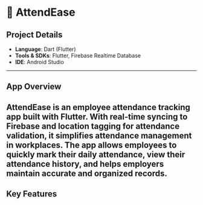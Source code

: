 # 📱 AttendEase

##  Project Details  
- **Language**: Dart (Flutter)  
- **Tools & SDKs**: Flutter, Firebase Realtime Database  
- **IDE**: Android Studio

---

##  App Overview

**AttendEase** is an employee attendance tracking app built with Flutter. With real-time syncing to Firebase and location tagging for attendance validation, it simplifies attendance management in workplaces. The app allows employees to quickly mark their daily attendance, view their attendance history, and helps employers maintain accurate and organized records.
---

##  Key Features
